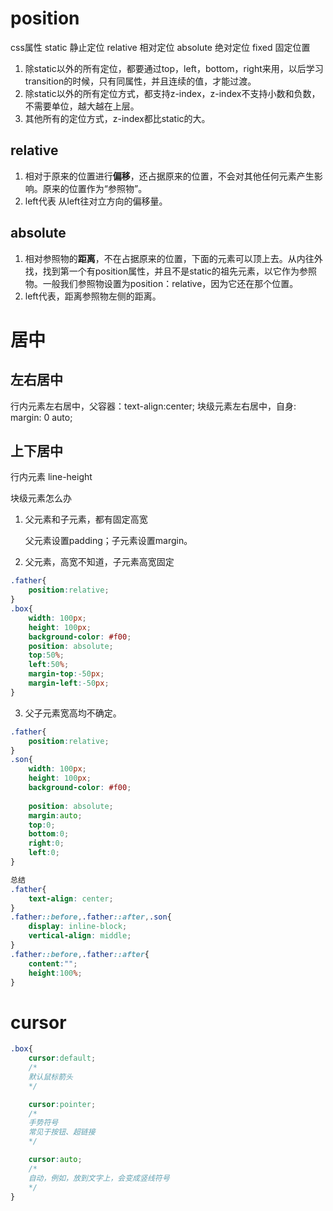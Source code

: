 # position
css属性
    static      静止定位
    relative    相对定位
    absolute    绝对定位
    fixed       固定位置
1. 除static以外的所有定位，都要通过top，left，bottom，right来用，以后学习transition的时候，只有同属性，并且连续的值，才能过渡。
2. 除static以外的所有定位方式，都支持z-index，z-index不支持小数和负数，不需要单位，越大越在上层。
3. 其他所有的定位方式，z-index都比static的大。
## relative
1. 相对于原来的位置进行**偏移**，还占据原来的位置，不会对其他任何元素产生影响。原来的位置作为“参照物”。
2. left代表 从left往对立方向的偏移量。
## absolute
1. 相对参照物的**距离**，不在占据原来的位置，下面的元素可以顶上去。从内往外找，找到第一个有position属性，并且不是static的祖先元素，以它作为参照物。一般我们参照物设置为position：relative，因为它还在那个位置。
2. left代表，距离参照物左侧的距离。

# 居中
## 左右居中
行内元素左右居中，父容器：text-align:center;
块级元素左右居中，自身: margin: 0 auto;

## 上下居中
行内元素  line-height

块级元素怎么办

1. 父元素和子元素，都有固定高宽

    父元素设置padding；子元素设置margin。

2. 父元素，高宽不知道，子元素高宽固定
```css
.father{
    position:relative;
}
.box{
    width: 100px;
    height: 100px;
    background-color: #f00;
    position: absolute;
    top:50%;
    left:50%;
    margin-top:-50px;
    margin-left:-50px;
}
```

3. 父子元素宽高均不确定。
```css
.father{
    position:relative;
}
.son{
    width: 100px;
    height: 100px;
    background-color: #f00;
    
    position: absolute;
    margin:auto;
    top:0;
    bottom:0;
    right:0;
    left:0;
}

总结
.father{
    text-align: center;
}
.father::before,.father::after,.son{
    display: inline-block;
    vertical-align: middle;
}
.father::before,.father::after{
    content:"";
    height:100%;
}
```

# cursor
```css
.box{
    cursor:default; 
    /*
    默认鼠标箭头
    */

    cursor:pointer;
    /*
    手势符号
    常见于按钮、超链接
    */

    cursor:auto;
    /*
    自动，例如，放到文字上，会变成竖线符号
    */
}
```

